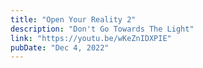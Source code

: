 ```yaml
---
title: "Open Your Reality 2"
description: "Don't Go Towards The Light"
link: "https://youtu.be/wKeZnIDXPIE"
pubDate: "Dec 4, 2022"
---
```

